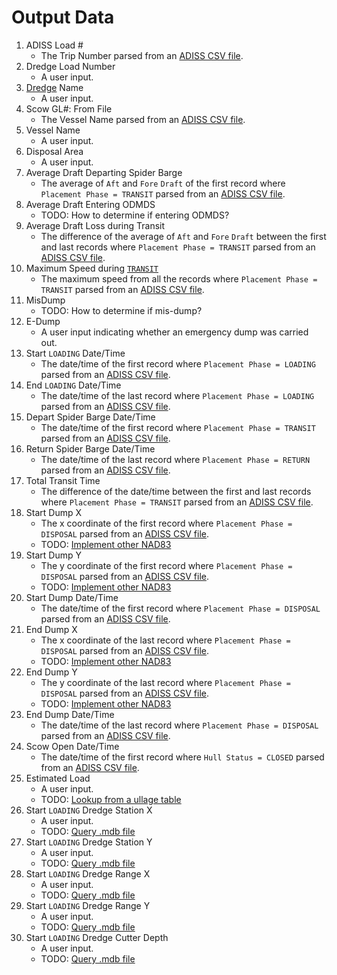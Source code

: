 # Output Data
1. ADISS Load #
    - The Trip Number parsed from an [ADISS CSV file](AdissCsvFile.md).
2. Dredge Load Number
    - A user input.
3. [Dredge](Dredge.md) Name
    - A user input.
4. Scow GL#: From File
    - The Vessel Name parsed from an [ADISS CSV file](AdissCsvFile.md).
5. Vessel Name
    - A user input.
6. Disposal Area
    - A user input.
7. Average Draft Departing Spider Barge
    - The average of `Aft` and `Fore` `Draft` of the first record where `Placement Phase = TRANSIT` parsed from an [ADISS CSV file](AdissCsvFile.md).
8. Average Draft Entering ODMDS
    - TODO: How to determine if entering ODMDS?
9. Average Draft Loss during Transit
    - The difference of the average of `Aft` and `Fore` `Draft` between the first and last records where `Placement Phase = TRANSIT` parsed from an [ADISS CSV file](AdissCsvFile.md). 
10. Maximum Speed during [`TRANSIT`](PlacementPhase.md)
    - The maximum speed from all the records where `Placement Phase = TRANSIT` parsed from an [ADISS CSV file](AdissCsvFile.md).
11. MisDump
    - TODO: How to determine if mis-dump?
12. E-Dump
    - A user input indicating whether an emergency dump was carried out.
13. Start `LOADING` Date/Time
    - The date/time of the first record where `Placement Phase = LOADING` parsed from an [ADISS CSV file](AdissCsvFile.md).
14. End `LOADING` Date/Time
    - The date/time of the last record where `Placement Phase = LOADING` parsed from an [ADISS CSV file](AdissCsvFile.md).
15. Depart Spider Barge Date/Time
    - The date/time of the first record where `Placement Phase = TRANSIT` parsed from an [ADISS CSV file](AdissCsvFile.md).
16. Return Spider Barge Date/Time
    - The date/time of the last record where `Placement Phase = RETURN` parsed from an [ADISS CSV file](AdissCsvFile.md).
17. Total Transit Time
    - The difference of the date/time between the first and last records where `Placement Phase = TRANSIT` parsed from an [ADISS CSV file](AdissCsvFile.md). 
18. Start Dump X
    - The x coordinate of the first record where `Placement Phase = DISPOSAL` parsed from an [ADISS CSV file](AdissCsvFile.md).
    - TODO: [Implement other NAD83](https://github.com/gojanpaolo/AdissParser/issues/3)
19. Start Dump Y
    - The y coordinate of the first record where `Placement Phase = DISPOSAL` parsed from an [ADISS CSV file](AdissCsvFile.md).
    - TODO: [Implement other NAD83](https://github.com/gojanpaolo/AdissParser/issues/3)
20. Start Dump Date/Time
    -  The date/time of the first record where `Placement Phase = DISPOSAL` parsed from an [ADISS CSV file](AdissCsvFile.md).
21. End Dump X
    - The x coordinate of the last record where `Placement Phase = DISPOSAL` parsed from an [ADISS CSV file](AdissCsvFile.md).
    - TODO: [Implement other NAD83](https://github.com/gojanpaolo/AdissParser/issues/3)
22. End Dump Y
    - The y coordinate of the last record where `Placement Phase = DISPOSAL` parsed from an [ADISS CSV file](AdissCsvFile.md).
    - TODO: [Implement other NAD83](https://github.com/gojanpaolo/AdissParser/issues/3)
23. End Dump Date/Time
    - The date/time of the last record where `Placement Phase = DISPOSAL` parsed from an [ADISS CSV file](AdissCsvFile.md).
24. Scow Open Date/Time
    - The date/time of the first record where `Hull Status = CLOSED` parsed from an [ADISS CSV file](AdissCsvFile.md).
25. Estimated Load
    - A user input.
    - TODO: [Lookup from a ullage table](https://github.com/gojanpaolo/AdissParser/issues/2)
26. Start `LOADING` Dredge Station X
    - A user input.
    - TODO: [Query .mdb file](https://github.com/gojanpaolo/AdissParser/issues/1)
27. Start `LOADING` Dredge Station Y
    - A user input.
    - TODO: [Query .mdb file](https://github.com/gojanpaolo/AdissParser/issues/1)
28. Start `LOADING` Dredge Range X
    - A user input.
    - TODO: [Query .mdb file](https://github.com/gojanpaolo/AdissParser/issues/1)
29. Start `LOADING` Dredge Range Y
    - A user input.
    - TODO: [Query .mdb file](https://github.com/gojanpaolo/AdissParser/issues/1)
30. Start `LOADING` Dredge Cutter Depth
    - A user input.
    - TODO: [Query .mdb file](https://github.com/gojanpaolo/AdissParser/issues/1)